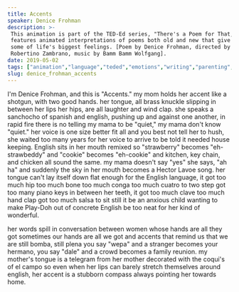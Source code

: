 ```yaml
---
title: Accents
speaker: Denice Frohman
description: >-
 This animation is part of the TED-Ed series, "There's a Poem for That," which
 features animated interpretations of poems both old and new that give language to
 some of life's biggest feelings. [Poem by Denice Frohman, directed by KAPWA /
 Robertino Zambrano, music by Bamm Bamm Wolfgang].
date: 2019-05-02
tags: ["animation","language","teded","emotions","writing","parenting","relationships","poetry"]
slug: denice_frohman_accents
---
```


I'm Denice Frohman, and this is "Accents." my mom holds her accent like a shotgun, with
two good hands. her tongue, all brass knuckle slipping in between her lips her hips, are
all laughter and wind clap. she speaks a sanchocho of spanish and english, pushing up and
against one another, in rapid fire there is no telling my mama to be "quiet," my mama
don't know "quiet." her voice is one size better fit all and you best not tell her to
hush, she waited too many years for her voice to arrive to be told it needed house
keeping. English sits in her mouth remixed so "strawberry" becomes "eh-strawbeddy" and
"cookie" becomes "eh-cookie" and kitchen, key chain, and chicken all sound the same. my
mama doesn't say "yes" she says, "ah ha" and suddenly the sky in her mouth becomes a
Hector Lavoe song. her tongue can't lay itself down flat enough for the English language,
it got too much hip too much bone too much conga too much cuatro to two step got too many
piano keys in between her teeth, it got too much clave too much hand clap got too much
salsa to sit still it be an anxious child wanting to make Play-Doh out of concrete English
be too neat for her kind of wonderful.

her words spill in conversation between women whose hands are all they got sometimes our
hands are all we got and accents that remind us that we are still bomba, still plena you
say "wepa" and a stranger becomes your hermano, you say "dale" and a crowd becomes a
family reunion. my mother's tongue is a telegram from her mother decorated with the
coqui's of el campo so even when her lips can barely stretch themselves around english,
her accent is a stubborn compass always pointing her towards home.

<!--
ad_duration=0
event="TED-Ed"
external_start_time=0
intro_duration=0
is_subtitle_required="False"
is_talk_featured="False"
language="en"
language_swap="False"
native_language="en"
number_of_related_talks=6
number_of_speakers=1
number_of_subtitled_videos=0
number_of_tags=8
number_of_talk_download_languages=21
number_of_talk_more_resources=0
number_of_talk_recommendations=0
number_of_talks_take_actions=0
post_ad_duration=0
published_timestamp="2019-05-06 14:48:09"
recording_date="2019-05-02"
speaker_is_published=0
speaker_name="Denice Frohman"
talk_name="Accents"
talks_tags=["animation","language","teded","emotions","writing","parenting","relationships","poetry"]
url_photo_talk="https://s3.amazonaws.com/talkstar-photos/uploads/d2d89e3c-f9cd-4fbb-9e0c-312ac0f9aace/accentstextless.jpg"
url_webpage="https://www.ted.com/talks/denice_frohman_accents"
video_type_name="TED-Ed Original"
-->